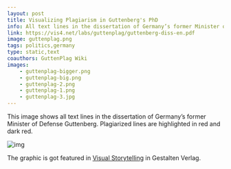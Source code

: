 ```yaml
---
layout: post
title: Visualizing Plagiarism in Guttenberg's PhD
info: All text lines in the dissertation of Germany’s former Minister of Defense Guttenberg. Created in about 1 hour, based on the data collected by the folks at Guttenplag Wiki. Published a day before the minister finally resigned from office (good timing!).
link: https://vis4.net/labs/guttenplag/guttenberg-diss-en.pdf
image: guttenplag.png
tags: politics,germany
type: static,text
coauthors: GuttenPlag Wiki
images:
    - guttenplag-bigger.png
    - guttenplag-big.png
    - guttenplag-2.png
    - guttenplag-1.png
    - guttenplag-3.jpg
---
```


This image shows all text lines in the dissertation of Germany’s former Minister of Defense Guttenberg. Plagiarized lines are highlighted in red and dark red.

![img](/images/visual-storytelling.gif)

The graphic is got featured in [Visual Storytelling](https://shop.gestalten.com/visual-storytelling.html) in Gestalten Verlag.
